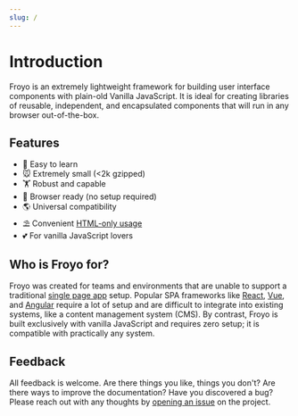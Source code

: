 ```yaml
---
slug: /
---
```


# Introduction

Froyo is an extremely lightweight framework for building user interface components with plain-old Vanilla JavaScript. It is ideal for creating libraries of reusable, independent, and encapsulated components that will run in any browser out-of-the-box.

## Features

-   📖 Easy to learn
-   🐭 Extremely small (<2k gzipped)
-   🏋 Robust and capable
-   🚀 Browser ready (no setup required)
-   🌎 Universal compatibility
-   ⛱️ Convenient [HTML-only usage](../fundamentals/html-only-usage.md)
-   💕 For vanilla JavaScript lovers

## Who is Froyo for?

Froyo was created for teams and environments that are unable to support a traditional [single page app](https://developer.mozilla.org/en-US/docs/Glossary/SPA) setup. Popular SPA frameworks like [React](https://reactjs.org/), [Vue](https://vuejs.org/), and [Angular](https://angularjs.org/) require a lot of setup and are difficult to integrate into existing systems, like a content management system (CMS). By contrast, Froyo is built exclusively with vanilla JavaScript and requires zero setup; it is compatible with practically any system.

## Feedback

All feedback is welcome. Are there things you like, things you don't? Are there ways to improve the documentation? Have you discovered a bug? Please reach out with any thoughts by [opening an issue](https://github.com/marksmccann/froyo/issues/new) on the project.
